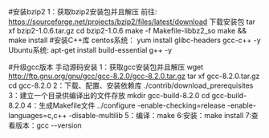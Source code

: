 #安装bzip2
1：获取bzip2安装包并且解压
前往: https://sourceforge.net/projects/bzip2/files/latest/download 下载安装包
tar xf bzip2-1.0.6.tar.gz
cd bzip2-1.0.6
make -f Makefile-libbz2_so
make && make install
#安装C++库
centos系统：
yum install glibc-headers gcc-c++ -y
Ubuntu系统:
apt-get install build-essential g++ -y

#升级gcc版本
手动源码安装
1：获取gcc安装包并且解压
wget http://ftp.gnu.org/gnu/gcc/gcc-8.2.0/gcc-8.2.0.tar.gz
tar xf gcc-8.2.0.tar.gz
cd gcc-8.2.0
2：下载、配置、安装依赖库
./contrib/download_prerequisites
3：建立一个目录供编译出的文件存放
mkdir gcc-build-8.2.0
cd gcc-build-8.2.0
4：生成Makefile文件
../configure -enable-checking=release -enable-languages=c,c++ -disable-multilib
5：编译：make 
6:安装：make install
7:查看版本：gcc --version


